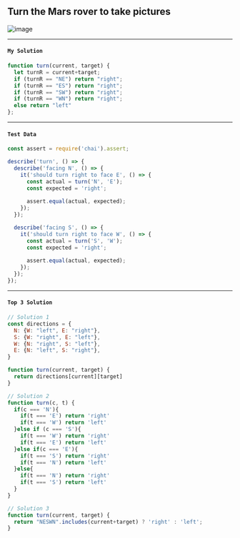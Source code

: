 ## Turn the Mars rover to take pictures

![image](https://user-images.githubusercontent.com/99033220/175451725-4fe64e64-6fee-4ee2-ae90-ca8b2fc437c9.png)

---
#### `My Solution`
```JavaScript
function turn(current, target) {
  let turnR = current+target;
  if (turnR == "NE") return "right";
  if (turnR == "ES") return "right";
  if (turnR == "SW") return "right";
  if (turnR == "WN") return "right";
  else return "left"    
};
```
---
#### `Test Data`
```JavaScript
const assert = require('chai').assert;

describe('turn', () => {
  describe('facing N', () => {
    it('should turn right to face E', () => {
      const actual = turn('N', 'E');
      const expected = 'right';
      
      assert.equal(actual, expected);
    });
  });

  describe('facing S', () => {
    it('should turn right to face W', () => {
      const actual = turn('S', 'W');
      const expected = 'right';
      
      assert.equal(actual, expected);
    });
  });
});
```
---
#### `Top 3 Solution`
```JavaScript
// Solution 1
const directions = {
  N: {W: "left", E: "right"},
  S: {W: "right", E: "left"},
  W: {N: "right", S: "left"},
  E: {N: "left", S: "right"},
}

function turn(current, target) {
  return directions[current][target]
}

// Solution 2
function turn(c, t) {
  if(c === 'N'){
    if(t === 'E') return 'right'
    if(t === 'W') return 'left'
  }else if (c === 'S'){
    if(t === 'W') return 'right'
    if(t === 'E') return 'left'
  }else if(c === 'E'){
    if(t === 'S') return 'right'
    if(t === 'N') return 'left'
  }else{
    if(t === 'N') return 'right'
    if(t === 'S') return 'left'
  }
}

// Solution 3
function turn(current, target) {
  return "NESWN".includes(current+target) ? 'right' : 'left';
}
```
